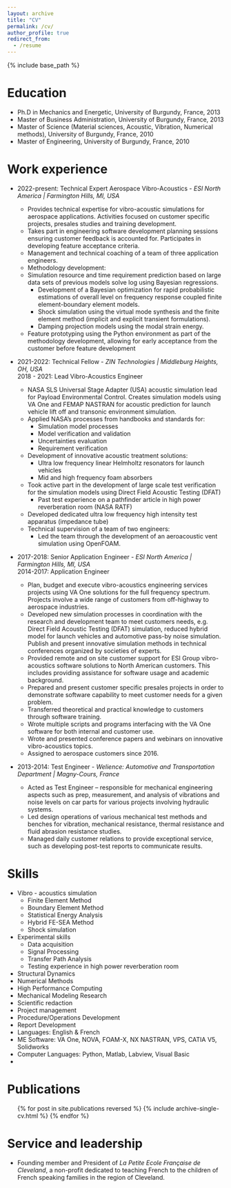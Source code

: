 ```yaml
---
layout: archive
title: "CV"
permalink: /cv/
author_profile: true
redirect_from:
  - /resume
---
```


{% include base_path %}

Education
======
* Ph.D in Mechanics and Energetic, University of Burgundy, France, 2013
* Master of Business Administration, University of Burgundy, France, 2013
* Master of Science (Material sciences, Acoustic, Vibration, Numerical methods), University of Burgundy, France, 2010
* Master of Engineering, University of Burgundy, France, 2010

Work experience
======
* 2022-present: Technical Expert Aerospace Vibro-Acoustics - <i>ESI North America | Farmington Hills, MI, USA</i>
  * Provides technical expertise for vibro-acoustic simulations for aerospace applications. Activities focused on customer specific projects, presales studies and training development.
  * Takes part in engineering software development planning sessions ensuring customer feedback is accounted for. Participates in developing feature acceptance criteria.
  * Management and technical coaching of a team of three application engineers.
  * Methodology development:
  * Simulation resource and time requirement prediction based on large data sets of previous models solve log using Bayesian regressions.
    * Development of a Bayesian optimization for rapid probabilistic estimations of overall level on frequency response coupled finite element-boundary element models.
    * Shock simulation using the virtual mode synthesis and the finite element method (implicit and explicit transient formulations).
    * Damping projection models using the modal strain energy.
  * Feature prototyping using the Python environment as part of the methodology development, allowing for early acceptance from the customer before feature development

* 2021-2022: Technical Fellow - <i>ZIN Technologies | Middleburg Heights, OH, USA</i><br>
  2018 - 2021: Lead Vibro-Acoustics Engineer
  * NASA SLS Universal Stage Adapter (USA) acoustic simulation lead for Payload Environmental Control. Creates simulation models using VA One and FEMAP NASTRAN for acoustic prediction for launch vehicle lift off and transonic environment simulation.
  * Applied NASA’s processes from handbooks and standards for:
    * Simulation model processes
    * Model verification and validation
    * Uncertainties evaluation
    * Requirement verification
  * Development of innovative acoustic treatment solutions:
    * Ultra low frequency linear Helmholtz resonators for launch vehicles
    * Mid and high frequency foam absorbers
  * Took active part in the development of large scale test verification for the simulation models using Direct Field Acoustic Testing (DFAT)
    * Past test experience on a pathfinder article in high power reverberation room (NASA RATF)
  * Developed dedicated ultra low frequency high intensity test apparatus (impedance tube)
  * Technical supervision of a team of two engineers:
    * Led the team through the development of an aeroacoustic vent simulation using OpenFOAM.

* 2017-2018: Senior Application Engineer - <i>ESI North America | Farmington Hills, MI, USA</i><br>
  2014-2017: Application Engineer	
  * Plan, budget and execute vibro-acoustics engineering services projects using VA One solutions for the full frequency spectrum. Projects involve a wide range of customers from off-highway to aerospace industries.
  * Developed new simulation processes in coordination with the research and development team to meet customers needs, e.g. Direct Field Acoustic Testing (DFAT) simulation, reduced hybrid model for launch   vehicles and automotive pass-by noise simulation. Publish and present innovative simulation methods in technical conferences organized by societies of experts.
  * Provided remote and on site customer support for ESI Group vibro-acoustics software solutions to North American customers. This includes providing assistance for software usage and academic background.
  * Prepared and present customer specific presales projects in order to demonstrate software capability to meet customer needs for a given problem.
  * Transferred theoretical and practical knowledge to customers through software training.
  * Wrote multiple scripts and programs interfacing with the VA One software for both internal and customer use.
  * Wrote and presented conference papers and webinars on innovative vibro-acoustics topics.
  * Assigned to aerospace customers since 2016.
 
* 2013-2014: Test Engineer	- <i>Welience: Automotive and Transportation Department | Magny-Cours, France</i>
  * Acted as Test Engineer – responsible for mechanical engineering aspects such as prep, measurement, and analysis of vibrations and noise levels on car parts for various projects involving hydraulic systems. 
  * Led design operations of various mechanical test methods and benches for vibration, mechanical resistance, thermal resistance and fluid abrasion resistance studies. 
  * Managed daily customer relations to provide exceptional service, such as developing post-test reports to communicate results. 

  
Skills
======
* Vibro - acoustics simulation 
  * Finite Element Method
  * Boundary Element Method
  * Statistical Energy Analysis
  * Hybrid FE-SEA Method
  * Shock simulation
* Experimental skills
  * Data acquisition
  * Signal Processing
  * Transfer Path Analysis
  * Testing experience in high power reverberation room
* Structural Dynamics 
* Numerical Methods
* High Performance Computing
* Mechanical Modeling Research
* Scientific redaction
* Project management
* Procedure/Operations Development
* Report Development
* Languages: English & French
* ME Software: VA One, NOVA, FOAM-X, NX NASTRAN, VPS, CATIA V5, Solidworks
* Computer Languages: Python, Matlab, Labview, Visual Basic
* 
Publications
======
  <ul>{% for post in site.publications reversed %}
    {% include archive-single-cv.html %}
  {% endfor %}</ul>
  
Service and leadership
======
* Founding member and President of <i>La Petite Ecole Française de Cleveland</i>, a non-profit dedicated to teaching French to the children of French speaking families in the region of Cleveland.

